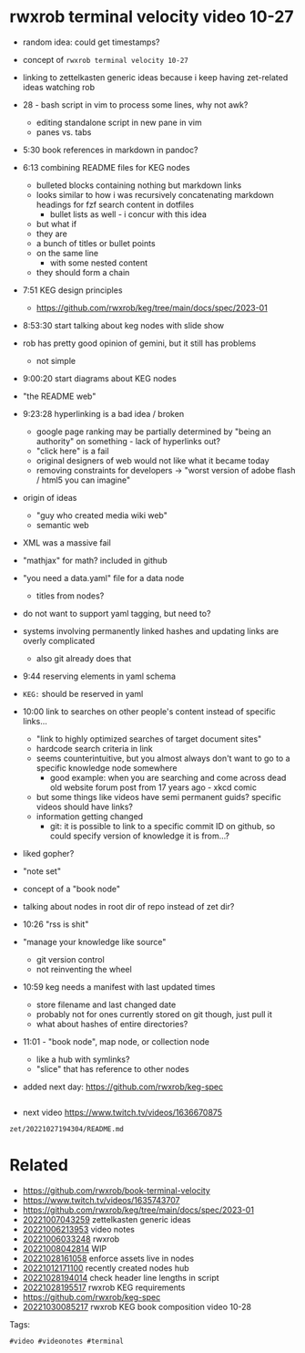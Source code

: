 # rwxrob terminal velocity video 10-27

- random idea: could get timestamps?
- concept of `rwxrob terminal velocity 10-27`
- linking to zettelkasten generic ideas because i keep having zet-related ideas watching rob
- 28 - bash script in vim to process some lines, why not awk?
  - editing standalone script in new pane in vim
  - panes vs. tabs
- 5:30 book references in markdown in pandoc?
- 6:13 combining README files for KEG nodes
  - bulleted blocks containing nothing but markdown links
  - looks similar to how i was recursively concatenating markdown headings for fzf search content in dotfiles
    - bullet lists as well - i concur with this idea
  - but what if
  - they are
  - a bunch of titles or bullet points
  - on the same line
    - with some nested content
  - they should form a chain
- 7:51 KEG design principles
  - https://github.com/rwxrob/keg/tree/main/docs/spec/2023-01
- 8:53:30 start talking about keg nodes with slide show
- rob has pretty good opinion of gemini, but it still has problems
  - not simple
- 9:00:20 start diagrams about KEG nodes
- "the README web"
- 9:23:28 hyperlinking is a bad idea / broken
  - google page ranking may be partially determined by "being an authority" on something - lack of hyperlinks out?
  - "click here" is a fail
  - original designers of web would not like what it became today
  - removing constraints for developers -> "worst version of adobe flash / html5 you can imagine"
- origin of ideas
  - "guy who created media wiki web"
  - semantic web
- XML was a massive fail
- "mathjax" for math? included in github
- "you need a data.yaml" file for a data node
  - titles from nodes?
- do not want to support yaml tagging, but need to?
- systems involving permanently linked hashes and updating links are overly complicated
  - also git already does that
- 9:44 reserving elements in yaml schema
- `KEG:` should be reserved in yaml
- 10:00 link to searches on other people's content instead of specific links...
  - "link to highly optimized searches of target document sites"
  - hardcode search criteria in link
  - seems counterintuitive, but you almost always don't want to go to a specific knowledge node somewhere
    - good example: when you are searching and come across dead old website forum post from 17 years ago - xkcd comic
  - but some things like videos have semi permanent guids? specific videos should have links?
  - information getting changed
    - git: it is possible to link to a specific commit ID on github, so could specify version of knowledge it is from...?
- liked gopher?
- "note set"
- concept of a "book node"
- talking about nodes in root dir of repo instead of zet dir?
- 10:26 "rss is shit"
- "manage your knowledge like source"
  - git version control
  - not reinventing the wheel
- 10:59 keg needs a manifest with last updated times
  - store filename and last changed date
  - probably not for ones currently stored on git though, just pull it
  - what about hashes of entire directories?
- 11:01 - "book node", map node, or collection node
  - like a hub with symlinks?
  - "slice" that has reference to other nodes

- added next day: https://github.com/rwxrob/keg-spec

```
```

- next video https://www.twitch.tv/videos/1636670875

` zet/20221027194304/README.md `

# Related

- https://github.com/rwxrob/book-terminal-velocity
- https://www.twitch.tv/videos/1635743707
- https://github.com/rwxrob/keg/tree/main/docs/spec/2023-01
- [20221007043259](/zet/20221007043259/README.md) zettelkasten generic ideas
- [20221006213953](/zet/20221006213953/README.md) video notes
- [20221006033248](/zet/20221006033248/README.md) rwxrob
- [20221008042814](/zet/20221008042814/README.md) WIP
- [20221028161058](/zet/20221028161058/README.md) enforce assets live in nodes
- [20221012171100](/zet/20221012171100/README.md) recently created nodes hub
- [20221028194014](/zet/20221028194014/README.md) check header line lengths in script
- [20221028195517](/zet/20221028195517/README.md) rwxrob KEG requirements
- https://github.com/rwxrob/keg-spec
- [20221030085217](/zet/20221030085217/README.md) rwxrob KEG book composition video 10-28

Tags:

    #video #videonotes #terminal
